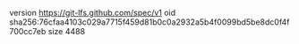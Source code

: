 version https://git-lfs.github.com/spec/v1
oid sha256:76cfaa4103c029a7715f459d81b0c0a2932a5b4f0099bd5be8dc0f4f700cc7eb
size 4488
